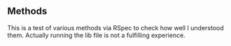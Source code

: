 Methods
----

This is a test of various methods via RSpec to check how well I understood them. Actually running the lib file is not a fulfilling experience.
